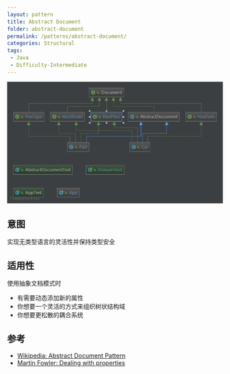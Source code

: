 ```yaml
---
layout: pattern
title: Abstract Document
folder: abstract-document
permalink: /patterns/abstract-document/
categories: Structural
tags: 
 - Java
 - Difficulty-Intermediate
---
```


![alt text](01_abstract-document.png "Abstract Document Base")
## 意图
实现无类型语言的灵活性并保持类型安全 

## 适用性
使用抽象文档模式时

* 有需要动态添加新的属性
* 你想要一个灵活的方式来组织树状结构域
* 你想要更松散的耦合系统


## 参考

* [Wikipedia: Abstract Document Pattern](https://en.wikipedia.org/wiki/Abstract_Document_Pattern)
* [Martin Fowler: Dealing with properties](http://martinfowler.com/apsupp/properties.pdf)